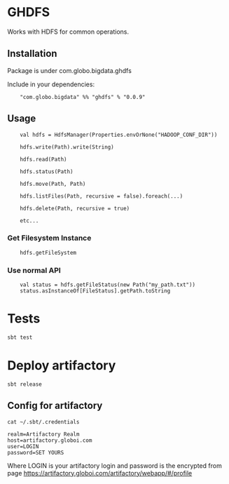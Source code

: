 # GHDFS

Works with HDFS for common operations.

## Installation

Package is under com.globo.bigdata.ghdfs

Include in your dependencies:

```
    "com.globo.bigdata" %% "ghdfs" % "0.0.9"
```

## Usage

```
    val hdfs = HdfsManager(Properties.envOrNone("HADOOP_CONF_DIR"))
    
    hdfs.write(Path).write(String)
    
    hdfs.read(Path)
    
    hdfs.status(Path)
    
    hdfs.move(Path, Path)
    
    hdfs.listFiles(Path, recursive = false).foreach(...)
    
    hdfs.delete(Path, recursive = true)

    etc...
```

### Get Filesystem Instance

```
    hdfs.getFileSystem
```

### Use normal API
```
    val status = hdfs.getFileStatus(new Path("my_path.txt"))
    status.asInstanceOf[FileStatus].getPath.toString
```

# Tests

```bash
sbt test
```

# Deploy artifactory

```
sbt release
```

## Config for artifactory

```
cat ~/.sbt/.credentials

realm=Artifactory Realm
host=artifactory.globoi.com
user=LOGIN
password=SET YOURS
```

Where LOGIN is your artifactory login and password is the encrypted from page https://artifactory.globoi.com/artifactory/webapp/#/profile
